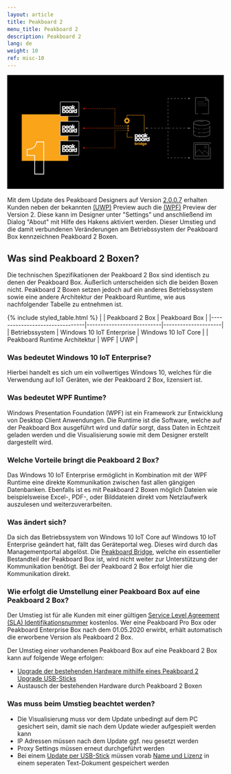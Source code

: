 ```yaml
---
layout: article
title: Peakboard 2 
menu_title: Peakboard 2
description: Peakboard 2
lang: de
weight: 10
ref: misc-10
---
```


![gif0](/assets/images/misc/pb2/social-media-posting-peakboard2-facebook.gif)

Mit dem Update des Peakboard Designers auf Version [2.0.0.7](/misc/de-versionshistorie.html) erhalten Kunden neben der bekannten [(UWP)](https://docs.microsoft.com/de-de/windows/uwp/get-started/universal-application-platform-guide) Preview auch die [(WPF)](https://docs.microsoft.com/de-de/visualstudio/designers/getting-started-with-wpf?view=vs-2019) Preview der Version 2. 
Diese kann im Designer unter "Settings" und anschließend im Dialog "About" mit Hilfe des Hakens aktiviert werden.
Dieser Umstieg und die damit verbundenen Veränderungen am Betriebssystem der Peakboard Box kennzeichnen Peakboard 2 Boxen.

## Was sind Peakboard 2 Boxen?
Die technischen Spezifikationen der Peakboard 2 Box sind identisch zu denen der Peakboard Box.
Äußerlich unterscheiden sich die beiden Boxen nicht.
Peakboard 2 Boxen setzen jedoch auf ein anderes Betriebssystem sowie eine andere Architektur der Peakboard Runtime, wie aus nachfolgender Tabelle zu entnehmen ist.

{% include styled_table.html %}
|                                | Peakboard 2 Box           | Peakboard Box       |
|--------------------------------|---------------------------|---------------------|
| Betriebssystem                 | Windows 10 IoT Enterprise | Windows 10 IoT Core |
| Peakboard Runtime Architektur  |                       WPF |                 UWP |

### Was bedeutet Windows 10 IoT Enterprise?
Hierbei handelt es sich um ein vollwertiges Windows 10, welches für die Verwendung auf IoT Geräten, wie der Peakboard 2 Box, lizensiert ist.

### Was bedeutet WPF Runtime?
Windows Presentation Foundation (WPF) ist ein Framework zur Entwicklung von Desktop Client Anwendungen.
Die Runtime ist die Software, welche auf der Peakboard Box ausgeführt wird und dafür sorgt, dass Daten in Echtzeit geladen werden und die Visualisierung sowie mit dem Designer erstellt dargestellt wird.

### Welche Vorteile bringt die Peakboard 2 Box?
Das Windows 10 IoT Enterprise ermöglicht in Kombination mit der WPF Runtime eine direkte Kommunikation zwischen fast allen gängigen Datenbanken.
Ebenfalls ist es mit Peakboard 2 Boxen möglich Dateien wie beispielsweise Excel-, PDF-, oder Bilddateien direkt vom Netzlaufwerk auszulesen und weiterzuverarbeiten.

### Was ändert sich?
Da sich das Betriebssystem von Windows 10 IoT Core auf Windows 10 IoT Enterprise geändert hat, fällt das Geräteportal weg.
Dieses wird durch das Managementportal abgelöst.
Die [Peakboard Bridge](/administration/PB%201.x%20Box/de-1x-install.html), welche ein essentieller Bestandteil der Peakboard Box ist, wird nicht weiter zur Unterstützung der Kommunikation benötigt.
Bei der Peakboard 2 Box erfolgt hier die Kommunikation direkt.

### Wie erfolgt die Umstellung einer Peakboard Box auf eine Peakboard 2 Box?
Der Umstieg ist für alle Kunden mit einer gültigen [Service Level Agreement (SLA) Identifikationsnummer](https://peakboard.com/wp-content/uploads/2020/03/peakboard-service-level-agreement-de-v3.pdf) kostenlos.
Wer eine Peakboard Pro Box oder Peakboard Enterprise Box nach dem 01.05.2020 erwirbt, erhält automatisch die erworbene Version als Peakboard 2 Box.

Der Umstieg einer vorhandenen Peakboard Box auf eine Peakboard 2 Box kann auf folgende Wege erfolgen:
* [Upgrade der bestehenden Hardware mithilfe eines Peakboard 2 Upgrade USB-Sticks](/misc/de-pb2USB.html)
* Austausch der bestehenden Hardware durch Peakboard 2 Boxen

### Was muss beim Umstieg beachtet werden?
* Die Visualisierung muss vor dem Update unbedingt auf dem PC gesichert sein, damit sie nach dem Update wieder aufgespielt werden kann
* IP Adressen müssen nach dem Update ggf. neu gesetzt werden
* Proxy Settings müssen erneut durchgeführt werden
* Bei einem [Update per USB-Stick](/misc/de-pb2USB.html) müssen vorab [Name und Lizenz](/administration/PB%202.x%20Box/de-lizenz-aendern.html) in einem seperaten Text-Dokument gespeichert werden
